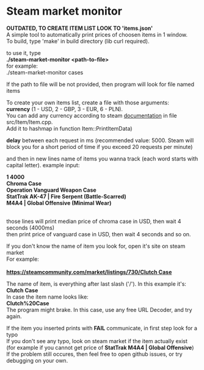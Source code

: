 # Steam market monitor

<b> OUTDATED, TO CREATE ITEM LIST LOOK TO 'items.json' </b><br>
A simple tool to automatically print prices of choosen items in 1 window.<br>
To build, type 'make' in build directory (lib curl required).<br>

to use it, type<br>
<b> ./steam-market-monitor \<path-to-file></b></br>
for example:<br>
./steam-market-monitor cases <br>

If the path to file will be not provided, then program will look for file named items<br>

To create your own items list, create a file with those arguments:<br>
<b>currency</b> (1 - USD, 2 - GBP, 3 - EUR, 6 - PLN).<br>
You can add any currency according to steam [documentation](https://partner.steamgames.com/doc/store/pricing/currencies) in file src/Item/Item.cpp.<br>
Add it to hashmap in function Item::PrintItemData)<br>

<b>delay</b> between each request in ms (recommended value: 5000. Steam will block you for a short period of time if you exceed 20 requests per minute)<br>

and then in new lines name of items you wanna track (each word starts with capital letter).
example input:

<b>
1 4000<br>
Chroma Case<br>
Operation Vanguard Weapon Case<br>
StatTrak AK-47 | Fire Serpent (Battle-Scarred)<br>
M4A4 | Global Offensive (Minimal Wear)<br>
</b><br>

those lines will print median price of chroma case in USD, then wait 4 seconds (4000ms)<br>
then print price of vanguard case in USD, then wait 4 seconds and so on.<br>

If you don't know the name of item you look for, open it's site on steam market<br>
For example:<br><br>
<b>[https://steamcommunity.com/market/listings/730/Clutch Case](https://steamcommunity.com/market/listings/730/Clutch%20Case)<br></b>

The name of item, is everything after last slash ('/'). In this example it's: <br>
<b>Clutch Case</b><br>
In case the item name looks like: <br>
<b>Clutch%20Case</b><br>
The program might brake. In this case, use any free URL Decoder, and try again.

If the item you inserted prints with <b>FAIL</b> communicate, in first step look for a typo<br>
If you don't see any typo, look on steam market if the item actually exist <br>
(for example if you cannot get price of <b>StatTrak M4A4 | Global Offensive</b>)<br>
If the problem still occures, then feel free to open github issues, or try debugging on your own.<br>
